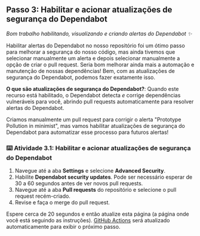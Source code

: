 ## Passo 3: Habilitar e acionar atualizações de segurança do Dependabot

_Bom trabalho habilitando, visualizando e criando alertas do Dependabot :sparkles:_

Habilitar alertas do Dependabot no nosso repositório foi um ótimo passo para melhorar a segurança do nosso código, mas ainda tivemos que selecionar manualmente um alerta e depois selecionar manualmente a opção de criar o pull request. Seria bom melhorar ainda mais a automação e manutenção de nossas dependências! Bem, com as atualizações de segurança do Dependabot, podemos fazer exatamente isso.

**O que são atualizações de segurança do Dependabot?**: Quando este recurso está habilitado, o Dependabot detecta *e* corrige dependências vulneráveis para você, abrindo pull requests automaticamente para resolver alertas do Dependabot.

Criamos manualmente um pull request para corrigir o alerta "Prototype Pollution in minimist", mas vamos habilitar atualizações de segurança do Dependabot para automatizar esse processo para futuros alertas!

### :keyboard: Atividade 3.1: Habilitar e acionar atualizações de segurança do Dependabot

1. Navegue até a aba **Settings** e selecione **Advanced Security**.
2. Habilite **Dependabot security updates**. Pode ser necessário esperar de 30 a 60 segundos antes de ver novos pull requests.
3. Navegue até a aba **Pull requests** do repositório e selecione o pull request recém-criado.
4. Revise e faça o merge do pull request.

Espere cerca de 20 segundos e então atualize esta página (a página onde você está seguindo as instruções). [GitHub Actions](https://docs.github.com/en/actions) será atualizado automaticamente para exibir o próximo passo.
